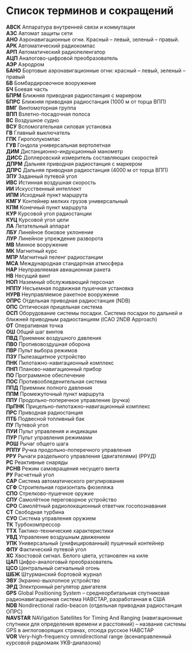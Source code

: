 # Список терминов и сокращений

**АВСК** Аппаратура внутренней связи и коммутации<br>
**АЗС** Автомат защиты сети<br>
**АНО** Аэронавигационные огни. Красный – левый, зеленый – правый.<br>
**АРК** Автоматический радиокомпас<br>
**АРП** Автоматический радиопеленгатор<br>
**АЦП** Аналогово-цифровой преобразователь<br>
**АЭР** Аэродром<br>
**БАНО** Бортовые аэронавигационные огни: красный – левый, зеленый – правый<br>
**БВ** Бомбардировочное вооружение<br>
**БЧ** Боевая часть<br>
**БПРМ** Ближняя приводная радиостанция с маркером<br>
**БПРС** Ближняя приводная радиостанция (1000 м от торца ВПП)<br>
**ВМГ** Винтомоторная группа<br>
**ВПП** Взлетно-посадочная полоса<br>
**ВС** Воздушное судно<br>
**ВСУ** Вспомогательная силовая установка<br>
**ГВ** Главный выключатель<br>
**ГПК** Гирополукомпас<br>
**ГУВ** Гондола универсальная вертолетная<br>
**ДИМ** Дистанционно-индукционный манометр<br>
**ДИСС** Доплеровский измеритель составляющих скоростей<br>
**ДПРМ** Дальняя приводная радиостанция с маркером<br>
**ДПРС** Дальняя приводная радиостанция (4000 м от торца ВПП)<br>
**ЗПУ** Заданный путевой угол<br>
**ИВС** Истинная воздушная скорость<br>
**ИИ** Искусственный интеллект<br>
**ИПМ** Исходный пункт маршрута<br>
**КМГУ** Контейнер мелких грузов универсальный<br>
**КПМ** Конечный пункт маршрута<br>
**КУР** Курсовой угол радиостанции<br>
**КУЦ** Курсовой угол цели<br>
**ЛА** Летательный аппарат<br>
**ЛБУ** Линейное боковое уклонение<br>
**ЛУР** Линейное упреждение разворота<br>
**МВ** Минное вооружение<br>
**МК** Магнитный курс<br>
**МПР** Магнитный пеленг радиостанции<br>
**МСА** Международная стандартная атмосфера<br>
**НАР** Неуправляемая авиационная ракета<br>
**НВ** Несущий винт<br>
**НОП** Наземный обслуживающий персонал<br>
**НППУ** Несъемная подвижная пушечная установка<br>
**НУРВ** Неуправляемое ракетное вооружение<br>
**ОПРС** Отдельная приводная радиостанция (NDB)<br>
**ОПС** Оптическая прицельная система<br>
**ОСП** Оборудование системы посадки. Система посадки по дальней и ближней приводным радиостанциям (ICAO 2NDB Approach)<br>
**ОТ** Оперативная точка<br>
**ОШ** Общий шаг винтов<br>
**ПВД** Приемник воздушного давления<br>
**ПВО** Противовоздушная оборона<br>
**ПВР** Пульт выбора режимов<br>
**ПЗУ** Пылезащитное устройство<br>
**ПНК** Пилотажно-навигационный комплекс<br>
**ПНП** Планово-навигационный прибор<br>
**ПО** Программное обеспечение<br>
**ПОС** Противообледенительная система<br>
**ППД** Приемник полного давления<br>
**ППМ** Промежуточный пункт маршрута<br>
**ППУ** Продольно-поперечное управление (ручка)<br>
**ПрПНК** Прицельно-пилотажно-навигационный комплекс<br>
**ПРС** Приводная радиостанция<br>
**ПТБ** Подвесной топливный бак<br>
**ПУ** Путевой угол<br>
**ПУИ** Пульт управления и индикации<br>
**ПУР** Пульт управления режимами<br>
**РОШ** Рычаг общего шага<br>
**РППУ** Ручка продольно-поперечного управления<br>
**РРУ** Рычаги раздельного управления (двигателями) (РРУД)<br>
**РС** Реактивные снаряды<br>
**РСНВ** Режим самовращения несущего винта<br>
**РУ** Расчетный угол<br>
**САР** Система автоматического регулирования<br>
**СГФ** Строительная горизонталь фюзеляжа<br>
**СПО** Стрелково-пушечное оружие<br>
**СПУ** Самолётное переговорное устройство<br>
**СРО** Самолётный радиолокационный ответчик госопознавания<br>
**СТ** Свободная турбина<br>
**СУО** Система управления оружием<br>
**ТК** Турбокомпрессор<br>
**ТТХ** Тактико-технические характеристики<br>
**УВД** Управление воздушным движением<br>
**УПК** Универсальный (унифицированный) пушечный контейнер<br>
**ФПУ** Фактический путевой угол<br>
**ХС** Хвостовой сигнал. Белого цвета, установлен на киле<br>
**ЦАП** Цифро-аналоговый преобразователь<br>
**ЦСО** Центральный сигнальный огонь<br>
**ШБЖ** Штурманский бортовой журнал<br>
**ЭВУ** Экранно-выхлопное устройство<br>
**ЭРД** Электронный регулятор двигателя<br>
**GPS** Global Positioning System – среднеорбитальная спутниковая радионавигационная система НАВСТАР, разработанная в США<br>
**NDB** Nondirectional radio-beacon (отдельная приводная радиостанция ОПРС)<br>
**NAVSTAR** NAVigation Satellites for Timing And Ranging (навигационные спутники для определения времени и расстояний) – название системы GPS в англоговорящих странах, отсюда русское НАВСТАР<br>
**VOR** Very-high-frequency omnidirectional range (всенаправленный курсовой радиомаяк УKB-диапазона)<br>

